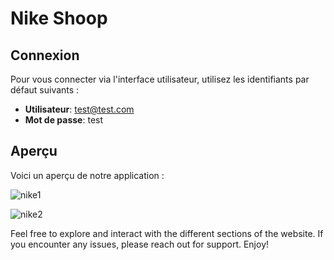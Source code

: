 # Nike Shoop

## Connexion

Pour vous connecter via l'interface utilisateur, utilisez les identifiants par défaut suivants :

- **Utilisateur**: test@test.com
- **Mot de passe**: test

## Aperçu

Voici un aperçu de notre application :

![nike1](https://github.com/moezeddinetahar/nike-shoop/assets/161537222/281f547c-ed8f-4656-af42-e8892351d7f8)

![nike2](https://github.com/moezeddinetahar/nike-shoop/assets/161537222/8f37f0ba-6985-4bdd-934c-ed24ddd6ddda)

Feel free to explore and interact with the different sections of the website. If you encounter any issues, please reach out for support. Enjoy!
